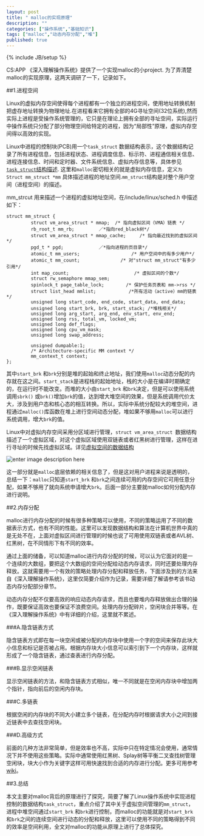 ```yaml
---
layout: post
title: " malloc的实现原理"
description: ""
categories: ["操作系统","基础知识"]
tags: ["malloc","动态内存分配","堆"]
published: true
---
```

{% include JB/setup %}

CS:APP 《深入理解操作系统》提供了一个实现malloc的小project. 为了弄清楚malloc的实现原理，这两天调研了一下，记录如下。

##1.进程空间

Linux的虚拟内存空间使得每个进程都有一个独立的进程空间，使用地址转换机制把虚存地址转换为物理地址.在进程看来它拥有全部的4G寻址空间(32位系统),然而实际上进程是受操作系统管理的，它只是在理论上拥有全部的寻址空间，实际运行中操作系统只分配了部分物理空间给特定的进程，因为“局部性”原理，虚拟内存空间得以高效的实现。

Linux中进程的控制块(PCB)用一个`task_struct` 数据结构表示，这个数据结构记录了所有进程信息，包括进程状态、进程调度信息、标示符、进程通信相关信息、进程连接信息、时间和定时器、文件系统信息、虚拟内存信息等，具体参见[`task_struct`结构描述][1]. 这里和`malloc`密切相关的就是虚拟内存信息，定义`为Struct mm_struct *mm`
具体描述进程的地址空间.`mm_struct`结构是对整个用户空间（进程空间）的描述。

mm_strcut 用来描述一个进程的虚拟地址空间，在/include/linux/sched.h 中描述如下：

    struct mm_struct {
             struct vm_area_struct * mmap;  /* 指向虚拟区间（VMA）链表 */
             rb_root_t mm_rb;         ／*指向red_black树*/
             struct vm_area_struct * mmap_cache;     /* 指向最近找到的虚拟区间*/
             pgd_t * pgd;             ／*指向进程的页目录*/
             atomic_t mm_users;                   /* 用户空间中的有多少用户*/                                     
             atomic_t mm_count;               /* 对"struct mm_struct"有多少引用*/                                     
             int map_count;                        /* 虚拟区间的个数*/
             struct rw_semaphore mmap_sem;
             spinlock_t page_table_lock;        /* 保护任务页表和 mm->rss */       
             struct list_head mmlist;            /*所有活动（active）mm的链表 */
             unsigned long start_code, end_code, start_data, end_data;
             unsigned long start_brk, brk, start_stack; /*堆栈相关*/
             unsigned long arg_start, arg_end, env_start, env_end;
             unsigned long rss, total_vm, locked_vm;
             unsigned long def_flags;
             unsigned long cpu_vm_mask;
             unsigned long swap_address;
     
             unsigned dumpable:1;
             /* Architecture-specific MM context */
             mm_context_t context;
    };

其中`start_brk` 和`brk`分别是堆的起始和终止地址，我们使用`malloc`动态分配的内存就在这之间。`start_stack`是进程栈的起始地址，栈的大小是在编译时期确定的，在运行时不能改变。而堆的大小由`start_brk` 和`brk`决定，但是可以使用系统调用`sbrk()` 或`brk()`增加`brk`的值，达到增大堆空间的效果，但是系统调用代价太大，涉及到用户态和核心态的相互转换。所以，实际中系统分配较大的堆空间，进程通过`malloc()`库函数在堆上进行空间动态分配，堆如果不够用`malloc`可以进行系统调用，增大`brk`的值。

Linux中对虚拟内存空间采用分区域进行管理，`struct vm_area_struct `数据结构描述了一个虚拟区域，对这个虚拟区域使用双链表或者红黑树进行管理，这样在进行寻址的时候先找虚拟区域。详见[虚拟空间的数据结构][2]

![enter image description here][3]

这一部分就是`malloc`底层依赖的相关信息了，但是这对用户进程来说是透明的，总结一下：`malloc`只知道`start_brk` 和`brk`之间连续可用的内存空间它可用任意分配，如果不够用了就向系统申请增大`brk`。后面一部分主要就malloc如何分配内存进行说明。

##2.内存分配

malloc进行内存分配的时候有很多种策略可以使用，不同的策略运用了不同的数据表示方式，也有不同的性能。这里可以发现数据结构和算法在计算机世界中真的是无处不在，上面对虚拟区间进行管理的时候也说了可用使用双链表或者AVL树、红黑树，在不同情形下有不同的效率。

通过上面的储备，可以知道malloc进行内存分配的时候，可以认为它面对的是一个连续的大数组，要把这个大数组的空间分配给动态内存请求，同时还要处理内存释放。这就需要用一个有效的策略处理内存分配和释放任务，下面涉及到的方法来自《深入理解操作系统》，这里仅简要介绍作为记录，需要详细了解请参考该书动态内存分配部分章节。

动态内存分配不仅要高效的响应动态内存请求，而且也要堆内存释放做出合理的操作，既要保证高效也要保证不浪费空间。处理内存分配碎片，空闲块合并等等。在《深入理解操作系统》中有详细的介绍，这里就不累述。

###A.隐含链表方式

隐含链表方式即在每一块空闲或被分配的内存块中使用一个字的空间来保存此块大小信息和标记是否被占用。根据内存块大小信息可以索引到下一个内存块，这样就形成了一个隐含链表，通过查表进行内存分配。

###B.显示空闲链表

显示空闲链表的方法，和隐含链表方式相似，唯一不同就是在空闲内存块中增加两个指针，指向前后的空闲内存块。

###C.多链表

根据空闲的内存块的不同大小建立多个链表，在分配内存时根据请求大小之间到接近链表中去查找空闲块。

###D.高级方式

前面的几种方法非常简单，但是效率也不高，实际中只在特定情况会使用，通常情况下并不使用这些策略。实际中通常使用红黑树、Splay树等平衡二叉查找树管理空闲块，块大小作为关键字这样可用快速找到合适的内存进行分配。更多可用参考[wiki][4]。

##3.总结

本文主要对malloc背后的原理进行了探究，简要了解了Linux操作系统中实现进程控制的数据结构`task_struct`，重点介绍了其中关于虚拟空间管理的`mm_struct`，进程中堆空间通过`start_brk` 和`brk`进行控制，而malloc的功能就是对`start_brk` 和`brk`之间的连续空间进行动态的分配和释放，这里可以使用不同的策略得到不同的效率是空间利用，全文对malloc的功能从原理上进行了总体探究。


  [1]: http://oss.org.cn/kernel-book/ch04/4.3.htm
  [2]: http://oss.org.cn/kernel-book/ch06/6.4.1.htm
  [3]: http://oss.org.cn/kernel-book/ch06/6.4.2.files/image005.gif
  [4]: http://en.wikipedia.org/wiki/C_dynamic_memory_allocation